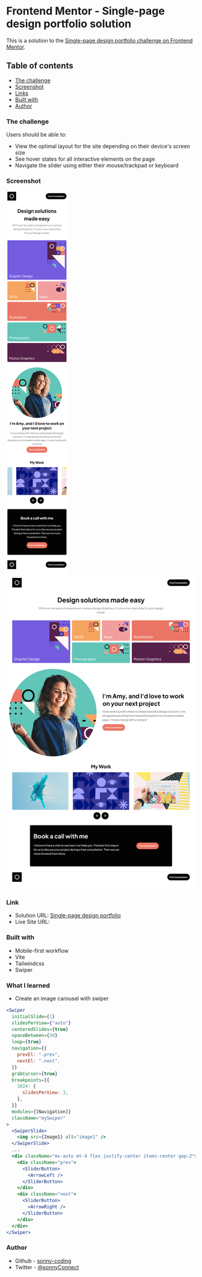 # Frontend Mentor - Single-page design portfolio solution

This is a solution to the [Single-page design portfolio challenge on Frontend Mentor](https://www.frontendmentor.io/challenges/singlepage-design-portfolio-2MMhyhfKVo).

## Table of contents

- [The challenge](#the-challenge)
- [Screenshot](#screenshot)
- [Links](#links)
- [Built with](#built-with)
- [Author](#author)

### The challenge

Users should be able to:

- View the optimal layout for the site depending on their device's screen size
- See hover states for all interactive elements on the page
- Navigate the slider using either their mouse/trackpad or keyboard

### Screenshot

![Mobile](./screenshots/mobile.png)
![Desktop](./screenshots/desktop.png)

### Link

- Solution URL: [Single-page design portfolio](https://github.com/sonny-coding/single-page-design-portfolio)
- Live Site URL:

### Built with

- Mobile-first workflow
- Vite
- Tailwindcss
- Swiper

### What I learned

- Create an image carousel with swiper

```jsx
<Swiper
  initialSlide={1}
  slidesPerView={"auto"}
  centeredSlides={true}
  spaceBetween={30}
  loop={true}
  navigation={{
    prevEl: ".prev",
    nextEl: ".next",
  }}
  grabCursor={true}
  breakpoints={{
    1024: {
      slidesPerView: 3,
    },
  }}
  modules={[Navigation]}
  className="mySwiper"
>
  <SwiperSlide>
    <img src={Image1} alt="image1" />
  </SwiperSlide>
  ...
  <div className="mx-auto mt-4 flex justify-center items-center gap-2">
    <div className="prev">
      <SliderButton>
        <ArrowLeft />
      </SliderButton>
    </div>
    <div className="next">
      <SliderButton>
        <ArrowRight />
      </SliderButton>
    </div>
  </div>
</Swiper>
```

### Author

- Github - [sonny-coding](https://github.com/sonny-coding)
- Twitter - [@sonnyConnect](https://twitter.com/sonnyConnect)
